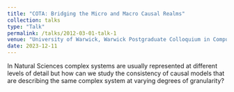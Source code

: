 ```yaml
---
title: "COTA: Bridging the Micro and Macro Causal Realms"
collection: talks
type: "Talk"
permalink: /talks/2012-03-01-talk-1
venue: "University of Warwick, Warwick Postgraduate Colloquium in Computer Science (WPCCS)"
date: 2023-12-11
---
```


In Natural Sciences complex systems are usually represented at different levels of detail but how can we study the consistency of causal models that are describing the same complex system at varying degrees of granularity?

